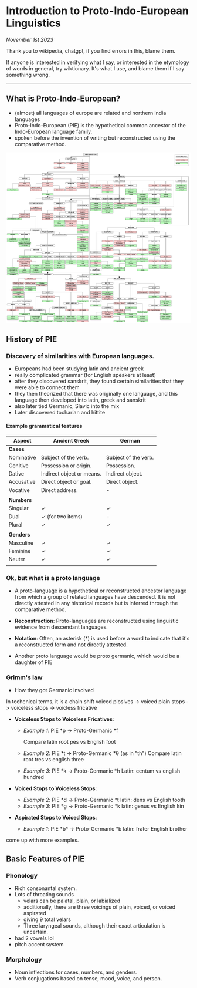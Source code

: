 # Introduction to Proto-Indo-European Linguistics

*November 1st 2023*

Thank you to wikipedia, chatgpt, if you find errors in this, blame them. 

If anyone is interested in verifying what I say, or interested in the etymology of words in general, try wiktionary.
It's what I use, and blame them if I say something wrong. 

---

## What is Proto-Indo-European?

- (almost) all languages of europe are related and northern india languages
- Proto-Indo-European (PIE) is the hypothetical common ancestor of the Indo-European language family.
- spoken before the invention of writing but reconstructed using the comparative method.

![image](pie.png)

## History of PIE
  

### Discovery of similarities with European languages.
- Europeans had been studying latin and ancient greek
- really complicated grammar (for English speakers at least)
- after they discovered sanskrit, they found certain similarities that they were able to connect them
- they then theorized that there was originally one language, and this language then developed into latin, greek and sanskrit
- also later tied Germanic, Slavic into the mix
- Later discovered tocharian and hittite

#### Example grammatical features

| Aspect               | Ancient Greek                                     | German                                           |
|----------------------|---------------------------------------------------|--------------------------------------------------|
| **Cases**            |                                                   |                                                  |
| Nominative           | Subject of the verb.                              | Subject of the verb.                             |
| Genitive             | Possession or origin.                             | Possession.                                      |
| Dative               | Indirect object or means.                         | Indirect object.                                 |
| Accusative           | Direct object or goal.                            | Direct object.                                   |
| Vocative             | Direct address.                                   | -                                                |
|                      |                                                   |                                                  |
| **Numbers**          |                                                   |                                                  |
| Singular             | ✓                                                 | ✓                                                |
| Dual                 | ✓ (for two items)                                 | -                                                |
| Plural               | ✓                                                 | ✓                                                |
|                      |                                                   |                                                  |
| **Genders**          |                                                   |                                                  |
| Masculine            | ✓                                                 | ✓                                                |
| Feminine             | ✓                                                 | ✓                                                |
| Neuter               | ✓                                                 | ✓                                                |
|                      |                                                   |                                                  |



### Ok, but what is a proto language

- A proto-language is a hypothetical or reconstructed ancestor language from which a group of related languages have descended. It is not directly attested in any historical records but is inferred through the comparative method.

- **Reconstruction**: Proto-languages are reconstructed using linguistic evidence from descendant languages.
- **Notation**: Often, an asterisk (*) is used before a word to indicate that it's a reconstructed form and not directly attested.
- Another proto language would be proto germanic, which would be a daughter of PIE  




### Grimm's law
- How they got Germanic involved
  
In techenical terms, it is a chain shift voiced plosives -> voiced plain stops -> voiceless stops -> voicless fricative

 
  - **Voiceless Stops to Voiceless Fricatives**:
    - _Example 1_: PIE *p → Proto-Germanic *f

      Compare latin root pes vs English foot
       
    - _Example 2_: PIE *t → Proto-Germanic *θ (as in "th")
      Compare latin root tres vs english three
    - _Example 3_: PIE *k → Proto-Germanic *h
      Latin: centum vs english hundred

  - **Voiced Stops to Voiceless Stops**:
    - _Example 2_: PIE *d → Proto-Germanic *t
    latin: dens vs English tooth
    - _Example 3_: PIE *g → Proto-Germanic *k
   latin: genus vs English kin

  - **Aspirated Stops to Voiced Stops**:
    - _Example 1_: PIE *bʰ → Proto-Germanic *b
    latin: frater English brother

   come up with more examples.


   

## Basic Features of PIE

### Phonology
- Rich consonantal system.
- Lots of throating sounds
   - velars can be palatal, plain, or labialized
   - additionally, there are three voicings of plain, voiced, or voiced aspirated
   - giving 9 total velars
    - Three laryngeal sounds, although their exact articulation is uncertain.
- had 2 vowels lol
- pitch accent system

### Morphology
- Noun inflections for cases, numbers, and genders.
- Verb conjugations based on tense, mood, voice, and person.

 



